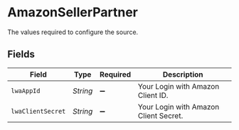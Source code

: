 # AmazonSellerPartner

The values required to configure the source.


## Fields

| Field                                 | Type                                  | Required                              | Description                           |
| ------------------------------------- | ------------------------------------- | ------------------------------------- | ------------------------------------- |
| `lwaAppId`                            | *String*                              | :heavy_minus_sign:                    | Your Login with Amazon Client ID.     |
| `lwaClientSecret`                     | *String*                              | :heavy_minus_sign:                    | Your Login with Amazon Client Secret. |